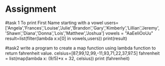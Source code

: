 # Assignment
#task 1 To print First Name starting with a vowel
users=['Angela','Frances','Louise','Julie','Brandon','Gary','Kimberly','Lillian','Jeremy',
       'Shawn','Diana','Donna','Lois','Matthew','Joshua']
vowels = "AaEeIiOoUu"
result=list(filter(lambda x:x[0] in vowels,users))
print(result)

#task2 write a program to create a map function using lambda function to return fahrenheit value.
celsius=[87,99,12,99,-11,93,71,22,37,97.5]
fahrenheit = list(map(lambda x: (9/5)*x + 32, celsius))
print (fahrenheit)
    
